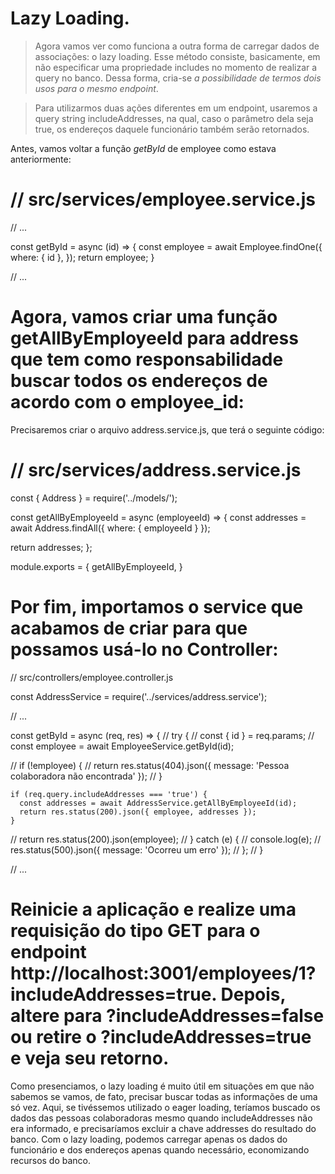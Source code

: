 # Lazy Loading.


> Agora vamos ver como funciona a outra forma de carregar dados de associações: o lazy loading. Esse método consiste, basicamente, em não especificar uma propriedade includes no momento de realizar a query no banco. Dessa forma, cria-se *a possibilidade de termos dois usos para o mesmo endpoint*.

> Para utilizarmos duas ações diferentes em um endpoint, usaremos a query string includeAddresses, na qual, caso o parâmetro dela seja true, os endereços daquele funcionário também serão retornados.

Antes, vamos voltar a função *getById* de employee como estava anteriormente:

# // src/services/employee.service.js

// ...

const getById = async (id) => {
  const employee = await Employee.findOne({
    where: { id },
  });
  return employee;
}

// ...

# Agora, vamos criar uma função getAllByEmployeeId para address que tem como responsabilidade buscar todos os endereços de acordo com o employee_id:

Precisaremos criar o arquivo address.service.js, que terá o seguinte código:

# // src/services/address.service.js

const { Address } = require('../models/');

const getAllByEmployeeId = async (employeeId) => {
  const addresses = await Address.findAll({ where: { employeeId } });

  return addresses;
};

module.exports = {
  getAllByEmployeeId,
}


# Por fim, importamos o service que acabamos de criar para que possamos usá-lo no Controller:


// src/controllers/employee.controller.js

const AddressService = require('../services/address.service');

//  ...

const getById = async (req, res) => {
//   try {
//     const { id } = req.params;
//     const employee = await EmployeeService.getById(id);

//     if (!employee) {
//       return res.status(404).json({ message: 'Pessoa colaboradora não encontrada' });
//     }

    if (req.query.includeAddresses === 'true') {
      const addresses = await AddressService.getAllByEmployeeId(id);
      return res.status(200).json({ employee, addresses });
    }

//     return res.status(200).json(employee);
//   } catch (e) {
//     console.log(e);
//     res.status(500).json({ message: 'Ocorreu um erro' });
//   };
// }

// ...


# Reinicie a aplicação e realize uma requisição do tipo GET para o endpoint http://localhost:3001/employees/1?includeAddresses=true. Depois, altere para ?includeAddresses=false ou retire o ?includeAddresses=true e veja seu retorno.

Como presenciamos, o lazy loading é muito útil em situações em que não sabemos se vamos, de fato, precisar buscar todas as informações de uma só vez. Aqui, se tivéssemos utilizado o eager loading, teríamos buscado os dados das pessoas colaboradoras mesmo quando includeAddresses não era informado, e precisaríamos excluir a chave addresses do resultado do banco. Com o lazy loading, podemos carregar apenas os dados do funcionário e dos endereços apenas quando necessário, economizando recursos do banco.











